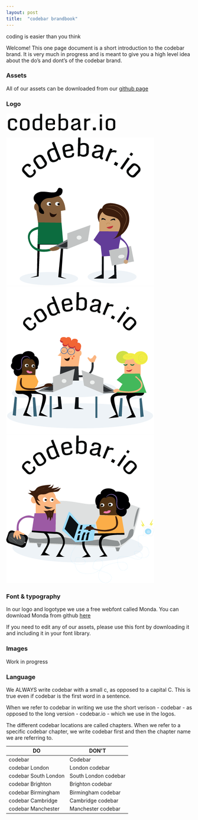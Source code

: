 ```yaml
---
layout: post
title:  "codebar brandbook"
---
```


coding is easier than you think

Welcome! This one page document is a short introduction to the codebar brand. It is very much in progress and is meant to give you a high level idea about the do’s and dont’s of the codebar brand.

### Assets

All of our assets can be downloaded from our [github page](https://github.com/codebar/assets)

### Logo

![codebar logotype](/images/logotype.png)

![codebar logo 1](/images/logo_001.png)
![codebar logo 2](/images/logo_002.png)
![codebar logo 3](/images/logo_003.png)

### Font & typography

In our logo and logotype we use a free webfont called Monda. You can download Monda from github [here](https://github.com/vernnobile/mondaFont)

If you need to edit any of our assets, please use this font by downloading it and including it in your font library.

### Images 

Work in progress

### Language

We ALWAYS write codebar with a small c, as opposed to a capital C. This is true even if codebar is the first word in a sentence.

When we refer to codebar in writing we use the short verison - codebar - as opposed to the long version - codebar.io - which we use in the logos.

The different codebar locations are called chapters. When we refer to a specific  codebar chapter, we write codebar first and then the chapter name we are referring to.

| DO  | DON'T |
| ------------- | ------------- |
| codebar  | Codebar  |
| codebar London  | London codebar  |
| codebar South London  | South London codebar  |
| codebar Brighton  | Brighton codebar  |
| codebar Birmingham  | Birmingham codebar  |
| codebar Cambridge  | Cambridge codebar  |
| codebar Manchester  | Manchester codebar  |



